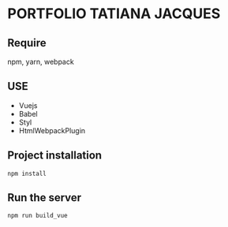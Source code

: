 PORTFOLIO TATIANA JACQUES
=


Require
-

npm, yarn, webpack


USE
-

- Vuejs
- Babel
- Styl
- HtmlWebpackPlugin


Project installation
-


```
npm install
```


Run the server
-
```
npm run build_vue
```
